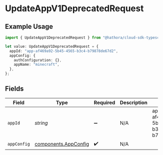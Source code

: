 # UpdateAppV1DeprecatedRequest

## Example Usage

```typescript
import { UpdateAppV1DeprecatedRequest } from "@hathora/cloud-sdk-typescript/models/operations";

let value: UpdateAppV1DeprecatedRequest = {
  appId: "app-af469a92-5b45-4565-b3c4-b79878de67d2",
  appConfig: {
    authConfiguration: {},
    appName: "minecraft",
  },
};
```

## Fields

| Field                                                        | Type                                                         | Required                                                     | Description                                                  | Example                                                      |
| ------------------------------------------------------------ | ------------------------------------------------------------ | ------------------------------------------------------------ | ------------------------------------------------------------ | ------------------------------------------------------------ |
| `appId`                                                      | *string*                                                     | :heavy_minus_sign:                                           | N/A                                                          | app-af469a92-5b45-4565-b3c4-b79878de67d2                     |
| `appConfig`                                                  | [components.AppConfig](../../models/components/appconfig.md) | :heavy_check_mark:                                           | N/A                                                          |                                                              |